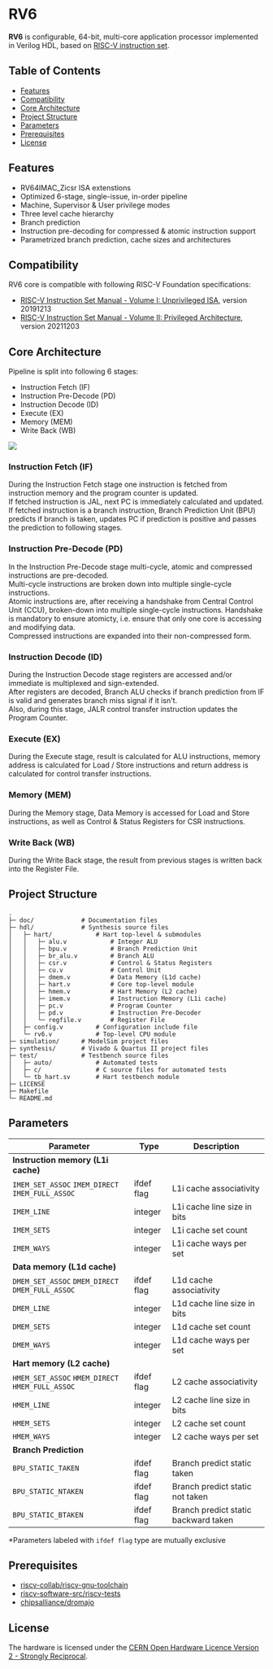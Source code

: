 # RV6
**RV6** is configurable, 64-bit, multi-core application processor implemented in Verilog HDL, based on [RISC-V instruction set](https://riscv.org).

## Table of Contents
- [Features](https://github.com/kiclu/rv6#features)
- [Compatibility](https://github.com/kiclu/rv6#compatibility)
- [Core Architecture](https://github.com/kiclu/rv6#core-architecture)
- [Project Structure](https://github.com/kiclu/rv6#project-structure)
- [Parameters](https://github.com/kiclu/rv6#parameters)
- [Prerequisites](https://github.com/kiclu/rv6#prerequisites)
- [License](https://github.com/kiclu/rv6#license)

## Features
- RV64IMAC_Zicsr ISA extenstions
- Optimized 6-stage, single-issue, in-order pipeline
- Machine, Supervisor & User privilege modes
- Three level cache hierarchy
- Branch prediction
- Instruction pre-decoding for compressed & atomic instruction support
- Parametrized branch prediction, cache sizes and architectures

## Compatibility
RV6 core is compatible with following RISC-V Foundation specifications:
- [RISC-V Instruction Set Manual - Volume I: Unprivileged ISA](https://github.com/kiclu/rv6/blob/master/doc/riscv-unprivileged-isa.pdf), version 20191213
- [RISC-V Instruction Set Manual - Volume II: Privileged Architecture](https://github.com/kiclu/rv6/blob/master/doc/riscv-privileged-isa.pdf), version 20211203

## Core Architecture
Pipeline is split into following 6 stages:
- Instruction Fetch (IF)
- Instruction Pre-Decode (PD)
- Instruction Decode (ID)
- Execute (EX)
- Memory (MEM)
- Write Back (WB)

<img src="./doc/hart-schematic.png">

### Instruction Fetch (IF)
During the Instruction Fetch stage one instruction is fetched from instruction memory and the program counter is updated.<br>
If fetched instruction is JAL, next PC is immediately calculated and updated.<br>
If fetched instruction is a branch instruction, Branch Prediction Unit (BPU) predicts if branch is taken, updates PC if prediction is positive and passes the prediction to following stages.

### Instruction Pre-Decode (PD)
In the Instruction Pre-Decode stage multi-cycle, atomic and compressed instructions are pre-decoded.<br>
Multi-cycle instructions are broken down into multiple single-cycle instructions.<br>
Atomic instructions are, after receiving a handshake from Central Control Unit (CCU), broken-down into multiple single-cycle instructions.
Handshake is mandatory to ensure atomicty, i.e. ensure that only one core is accessing and modifying data.<br>
Compressed instructions are expanded into their non-compressed form.

### Instruction Decode (ID)
During the Instruction Decode stage registers are accessed and/or immediate is multiplexed and sign-extended.<br>
After registers are decoded, Branch ALU checks if branch prediction from IF is valid and generates branch miss signal if it isn't.<br>
Also, during this stage, JALR control transfer instruction updates the Program Counter.

### Execute (EX)
During the Execute stage, result is calculated for ALU instructions, memory address is calculated for Load / Store instructions and
return address is calculated for control transfer instructions.

### Memory (MEM)
During the Memory stage, Data Memory is accessed for Load and Store instructions, as well as Control & Status Registers for CSR instructions.

### Write Back (WB)
During the Write Back stage, the result from previous stages is written back into the Register File.

## Project Structure
```
.
├─ doc/             # Documentation files
├─ hdl/             # Synthesis source files
│   ├─ hart/            # Hart top-level & submodules
│   │   ├─ alu.v            # Integer ALU
│   │   ├─ bpu.v            # Branch Prediction Unit
│   │   ├─ br_alu.v         # Branch ALU
│   │   ├─ csr.v            # Control & Status Registers
│   │   ├─ cu.v             # Control Unit
│   │   ├─ dmem.v           # Data Memory (L1d cache)
│   │   ├─ hart.v           # Core top-level module
│   │   ├─ hmem.v           # Hart Memory (L2 cache)
│   │   ├─ imem.v           # Instruction Memory (L1i cache)
│   │   ├─ pc.v             # Program Counter
│   │   ├─ pd.v             # Instruction Pre-Decoder
│   │   └─ regfile.v        # Register File
│   ├─ config.v         # Configuration include file
│   └─ rv6.v            # Top-level CPU module
├─ simulation/      # ModelSim project files
├─ synthesis/       # Vivado & Quartus II project files
├─ test/            # Testbench source files
│   ├─ auto/            # Automated tests
│   ├─ c/               # C source files for automated tests
│   └─ tb_hart.sv       # Hart testbench module
├─ LICENSE
├─ Makefile
└─ README.md
```

## Parameters
| Parameter                                                             	  | Type    	    | Description                                      	|
|---------------------------------------------------------------------------|---------------|---------------------------------------------------|
|  **Instruction memory (L1i cache)**                                       |               |                                                   |
| `IMEM_SET_ASSOC` `IMEM_DIRECT` `IMEM_FULL_ASSOC`                          | ifdef flag    | L1i cache associativity                         	|
| `IMEM_LINE`                                                           	  | integer 	    | L1i cache line size in bits 	                    |
| `IMEM_SETS`                                                           	  | integer 	    | L1i cache set count         	                    |
| `IMEM_WAYS`                                                           	  | integer 	    | L1i cache ways per set      	                    |
| **Data memory (L1d cache)**                                               |               |                                                   |
| `DMEM_SET_ASSOC` `DMEM_DIRECT` `DMEM_FULL_ASSOC`                          | ifdef flag    | L1d cache associativity          	                |
| `DMEM_LINE`                                                           	  | integer 	    | L1d cache line size in bits 	                    |
| `DMEM_SETS`                                                           	  | integer 	    | L1d cache set count         	                    |
| `DMEM_WAYS`                                                           	  | integer 	    | L1d cache ways per set      	                    |
| **Hart memory (L2 cache)**                                                |               |                                                   |
| `HMEM_SET_ASSOC` `HMEM_DIRECT` `HMEM_FULL_ASSOC`                          | ifdef flag    | L2 cache associativity                        	  |
| `HMEM_LINE`                                                           	  | integer 	    | L2 cache line size in bits 	                      |
| `HMEM_SETS`                                                           	  | integer 	    | L2 cache set count         	                      |
| `HMEM_WAYS`                                                           	  | integer 	    | L2 cache ways per set      	                      |
| **Branch Prediction**                                                     |               |                                                   |
| `BPU_STATIC_TAKEN`                                                        | ifdef flag    | Branch predict static taken                       |
| `BPU_STATIC_NTAKEN`                                                       | ifdef flag    | Branch predict static not taken                   |
| `BPU_STATIC_BTAKEN`                                                       | ifdef flag    | Branch predict static backward taken              |

*Parameters labeled with `ifdef flag` type are mutually exclusive

## Prerequisites
- [riscv-collab/riscv-gnu-toolchain](https://github.com/riscv-collab/riscv-gnu-toolchain)
- [riscv-software-src/riscv-tests](https://github.com/riscv-software-src/riscv-tests)
- [chipsalliance/dromajo](https://github.com/chipsalliance/dromajo)

## License
The hardware is licensed under the [CERN Open Hardware Licence Version 2 - Strongly Reciprocal](https://ohwr.org/cern_ohl_s_v2.txt).
